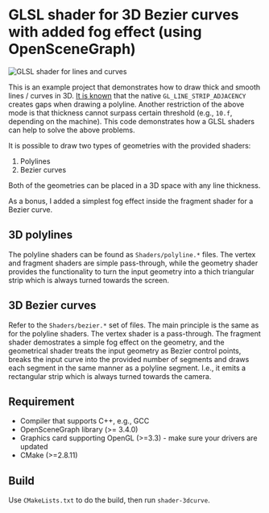 # GLSL shader for 3D Bezier curves with added fog effect (using OpenSceneGraph)

![GLSL shader for lines and curves](https://github.com/vicrucann/shader-3dcurve/blob/master/images/curve-lines.gif)

This is an example project that demonstrates how to draw thick and smooth lines / curves in 3D. [It is known](http://vicrucann.github.io/tutorials/osg-shader-3dlines/) that the native `GL_LINE_STRIP_ADJACENCY` creates gaps when drawing a polyline. Another restriction of the above mode is that thickness cannot surpass certain threshold (e.g., `10.f`, depending on the machine). This code demonstrates how a GLSL shaders can help to solve the above problems. 

It is possible to draw two types of geometries with the provided shaders:

1. Polylines
2. Bezier curves

Both of the geometries can be placed in a 3D space with any line thickness. 

As a bonus, I added a simplest fog effect inside the fragment shader for a Bezier curve. 

## 3D polylines

The polyline shaders can be found as `Shaders/polyline.*` files. The vertex and fragment shaders are simple pass-through, while the geometry shader provides the functionality to turn the input geometry into a thich triangular strip which is always turned towards the screen.

## 3D Bezier curves

Refer to the `Shaders/bezier.*` set of files. The main principle is the same as for the polyline shaders. The vertex shader is a pass-through. The fragment shader demostrates a simple fog effect on the geometry, and the geometrical shader treats the input geometry as Bezier control points, breaks the input curve into the provided number of segments and draws each segment in the same manner as a polyline segment. I.e., it emits a rectangular strip which is always turned towards the camera.

## Requirement

* Compiler that supports C++, e.g., GCC
* OpenSceneGraph library (>= 3.4.0)
* Graphics card supporting OpenGL (>=3.3) - make sure your drivers are updated
* CMake (>=2.8.11)

## Build

Use `CMakeLists.txt` to do the build, then run `shader-3dcurve`.
